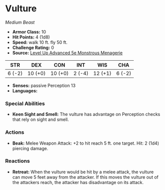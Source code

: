 # Vulture

*Medium* *Beast*

- **Armor Class:** 10
- **Hit Points:** 4 (1d8)
- **Speed:** walk 10 ft. fly 50 ft.
- **Challenge Rating:** 0
- **Source:** [Level Up Advanced 5e Monstrous Menagerie](https://www.levelup5e.com)

| STR | DEX | CON | INT | WIS | CHA |
| --- | --- | --- | --- | --- | --- |
| 6 (-2) | 10 (+0) | 10 (+0) | 2 (-4) | 12 (+1) | 6 (-2) |

- **Senses:** passive Perception 13
- **Languages:** 
### Special Abilities
- **Keen Sight and Smell:** The vulture has advantage on Perception checks that rely on sight and smell.
### Actions
- **Beak:** Melee Weapon Attack: +2 to hit  reach 5 ft.  one target. Hit: 2 (1d4) piercing damage.
### Reactions
- **Retreat:** When the vulture would be hit by a melee attack, the vulture can move 5 feet away from the attacker. If this moves the vulture out of the attackers reach, the attacker has disadvantage on its attack.

